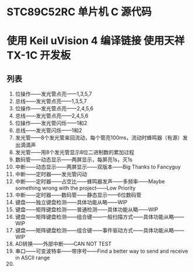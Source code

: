# STC89C52RC 单片机 C 源代码
# 使用 Keil uVision 4 编译链接  使用天祥 TX-1C 开发板

## 列表
1. 位操作——发光管点亮——1,3,5,7
2. 总线——发光管点亮——1,3,5,7
3. 位操作——发光管点亮——2,4,5,6
4. 总线——发光管点亮——2,4,5,6
5. 位操作——发光管闪烁——1和2
6. 总线——发光管闪烁——1和2
7. 发光管——8个发光管来回流动，每个管亮100ms，流动时蜂鸣器（有源）发出滴滴声
8. 发光管——用8个发光管显示8位二进制数的累加过程
9. 数码管——动态显示——两屏显示，每屏亮1s，灭1s
10. 中断——动态显示——两屏显示——双版本——Big Thanks to Fancyguy
11. 中断——定时器——发光管闪动
12. 中断——定时器——占空比——蜂鸣器发声——多频率——Maybe something wrong with the project——Low Priority
13. 中断——定时器——数码管——静态显示——6位数码管
14. 键盘——独立键盘检测——具体功能从略——WIP
15. 键盘——矩阵键盘检测——普通检测——具体功能从略——WIP
16. 键盘——矩阵键盘检测——组合键——一般扫描方式——具体功能从略——WIP
17. 键盘——矩阵键盘检测——组合键——事件驱动方式——具体功能从略——WIP
18. AD转换——外部中断——CAN NOT TEST
19. 串口——可变波特率——带序号——Find a better way to send and receive in ASCII range
20. 

